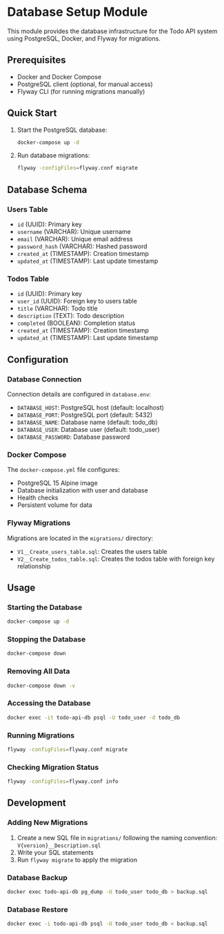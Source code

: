# Database Setup Module

This module provides the database infrastructure for the Todo API system using PostgreSQL, Docker, and Flyway for migrations.

## Prerequisites

- Docker and Docker Compose
- PostgreSQL client (optional, for manual access)
- Flyway CLI (for running migrations manually)

## Quick Start

1. Start the PostgreSQL database:
   ```bash
   docker-compose up -d
   ```

2. Run database migrations:
   ```bash
   flyway -configFiles=flyway.conf migrate
   ```

## Database Schema

### Users Table
- `id` (UUID): Primary key
- `username` (VARCHAR): Unique username
- `email` (VARCHAR): Unique email address
- `password_hash` (VARCHAR): Hashed password
- `created_at` (TIMESTAMP): Creation timestamp
- `updated_at` (TIMESTAMP): Last update timestamp

### Todos Table
- `id` (UUID): Primary key
- `user_id` (UUID): Foreign key to users table
- `title` (VARCHAR): Todo title
- `description` (TEXT): Todo description
- `completed` (BOOLEAN): Completion status
- `created_at` (TIMESTAMP): Creation timestamp
- `updated_at` (TIMESTAMP): Last update timestamp

## Configuration

### Database Connection
Connection details are configured in `database.env`:
- `DATABASE_HOST`: PostgreSQL host (default: localhost)
- `DATABASE_PORT`: PostgreSQL port (default: 5432)
- `DATABASE_NAME`: Database name (default: todo_db)
- `DATABASE_USER`: Database user (default: todo_user)
- `DATABASE_PASSWORD`: Database password

### Docker Compose
The `docker-compose.yml` file configures:
- PostgreSQL 15 Alpine image
- Database initialization with user and database
- Health checks
- Persistent volume for data

### Flyway Migrations
Migrations are located in the `migrations/` directory:
- `V1__Create_users_table.sql`: Creates the users table
- `V2__Create_todos_table.sql`: Creates the todos table with foreign key relationship

## Usage

### Starting the Database
```bash
docker-compose up -d
```

### Stopping the Database
```bash
docker-compose down
```

### Removing All Data
```bash
docker-compose down -v
```

### Accessing the Database
```bash
docker exec -it todo-api-db psql -U todo_user -d todo_db
```

### Running Migrations
```bash
flyway -configFiles=flyway.conf migrate
```

### Checking Migration Status
```bash
flyway -configFiles=flyway.conf info
```

## Development

### Adding New Migrations
1. Create a new SQL file in `migrations/` following the naming convention: `V{version}__Description.sql`
2. Write your SQL statements
3. Run `flyway migrate` to apply the migration

### Database Backup
```bash
docker exec todo-api-db pg_dump -U todo_user todo_db > backup.sql
```

### Database Restore
```bash
docker exec -i todo-api-db psql -U todo_user todo_db < backup.sql
```